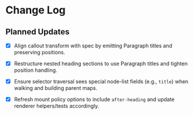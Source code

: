 # Change Log

## Planned Updates

- [x] Align callout transform with spec by emitting Paragraph titles and preserving positions.
- [x] Restructure nested heading sections to use Paragraph titles and tighten position handling.
- [x] Ensure selector traversal sees special node-list fields (e.g., `title`) when walking and building parent maps.
- [x] Refresh mount policy options to include `after-heading` and update renderer helpers/tests accordingly.

